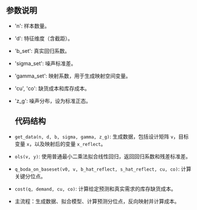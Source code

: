 ## 参数说明

- 'n': 样本数量。
- 'd': 特征维度（含截距）。
- 'b_set': 真实回归系数。
- 'sigma_set': 噪声标准差。
- 'gamma_set': 映射系数，用于生成映射空间变量。
- 'cu', 'co': 缺货成本和库存成本。
- 'z_g': 噪声分布，设为标准正态。


  ## 代码结构

- `get_data(n, d, b, sigma, gamma, z_g)`: 生成数据，包括设计矩阵 `v`，目标变量 `x`，以及映射后的变量 `x_reflect`。
- `ols(v, y)`: 使用普通最小二乘法拟合线性回归，返回回归系数和残差标准差。
- `q_boda_on_baseset(v0, v, b_hat_reflect, s_hat_reflect, cu, co)`: 计算关键分位点。
- `cost(q, demand, cu, co)`: 计算给定预测和真实需求的库存缺货成本。
- 主流程：生成数据、拟合模型、计算预测分位点，反向映射并计算成本。
